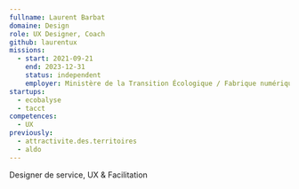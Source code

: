 ```yaml
---
fullname: Laurent Barbat
domaine: Design
role: UX Designer, Coach
github: laurentux
missions:
  - start: 2021-09-21
    end: 2023-12-31
    status: independent
    employer: Ministère de la Transition Écologique / Fabrique numérique
startups:
  - ecobalyse
  - tacct
competences:
  - UX
previously:
  - attractivite.des.territoires
  - aldo
---
```

Designer de service, UX & Facilitation
